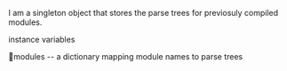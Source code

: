 I am a singleton object that stores the parse trees for previosuly compiled modules.

instance variables

modules -- a dictionary mapping module names to parse trees